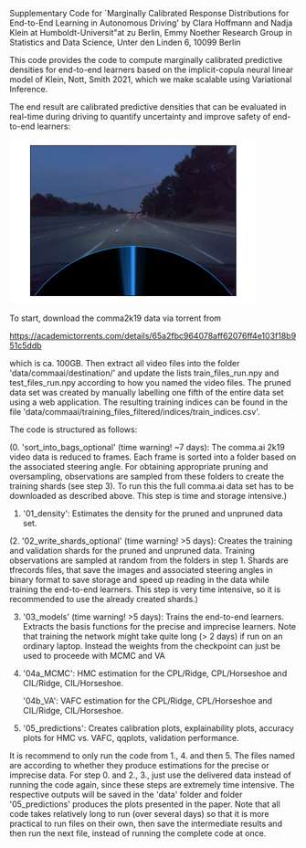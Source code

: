 Supplementary Code for `Marginally Calibrated Response Distributions for
End-to-End Learning in Autonomous Driving' by Clara Hoffmann and Nadja Klein
at Humboldt-Universit\"at zu Berlin, Emmy Noether Research Group in
Statistics and Data Science, Unter den Linden 6, 10099 Berlin

This code provides the code to compute marginally calibrated predictive densities for end-to-end learners based on the implicit-copula neural linear model of Klein, Nott, Smith 2021, which we make scalable using Variational Inference.

The end result are calibrated predictive densities that can be evaluated in real-time during driving to quantify uncertainty and improve safety of end-to-end learners:


![](movie2.gif)


To start, download the comma2k19 data via torrent from

https://academictorrents.com/details/65a2fbc964078aff62076ff4e103f18b951c5ddb

which is ca. 100GB. Then extract all video files into the folder 'data/commaai/destination/'
and update the lists train_files_run.npy and test_files_run.npy according to how you named the video files.
The pruned data set was created by manually labelling one fifth of the entire 
data set using a web application. The resulting training indices can be found 
in the file 'data/commaai/training_files_filtered/indices/train_indices.csv'.

The code is structured as follows:

(0. 'sort_into_bags_optional' (time warning! ~7 days):
    The comma.ai 2k19 video data is reduced to frames. Each frame is sorted
    into a folder based on the associated steering angle. For obtaining appropriate
    pruning and oversampling, observations are sampled from these folders
    to create the training shards (see step 3). To run this the full comma.ai data set
    has to be downloaded as described above. This step is time and storage intensive.)

1. '01_density':
    Estimates the density for the pruned and unpruned data set.

(2. '02_write_shards_optional' (time warning! >5 days):
    Creates the training and validation shards for the pruned and unpruned data. 
    Training observations are sampled at random from the folders in step 1.
    Shards are tfrecords files, that save the images and associated steering angles 
    in binary format to save storage and speed up reading in the data while training the
    end-to-end learners. This step is very time intensive, so it is recommended to use
    the already created shards.)

3. '03_models' (time warning! >5 days):
    Trains the end-to-end learners. Extracts the basis functions for the precise and
    imprecise learners. Note that training the network might take quite long (> 2 days)
    if run on an ordinary laptop. Instead the weights from the checkpoint can just be used
    to proceede with MCMC and VA

4. '04a_MCMC':
    HMC estimation for the CPL/Ridge, CPL/Horseshoe and CIL/Ridge, CIL/Horseshoe.
   
   '04b_VA':
    VAFC estimation for the CPL/Ridge, CPL/Horseshoe and CIL/Ridge, CIL/Horseshoe.
    
5. '05_predictions':
    Creates calibration plots, explainability plots, accuracy plots for HMC vs. VAFC, qqplots,
    validation performance.
    
It is recommend to only run the code from 1., 4. and then 5. 
The files named are according to whether they produce estimations 
for the precise or imprecise data. For step 0. and 2., 3., just use the delivered data 
instead of running the code again, since these steps are extremely time intensive.
The respective outputs will be saved in the 'data' folder and folder '05_predictions'
produces the plots presented in the paper. Note that all code takes relatively long to run 
(over several days) so that it is more practical to run files on their own, then save the 
intermediate results and then run the next file, instead of running the complete code at once.






